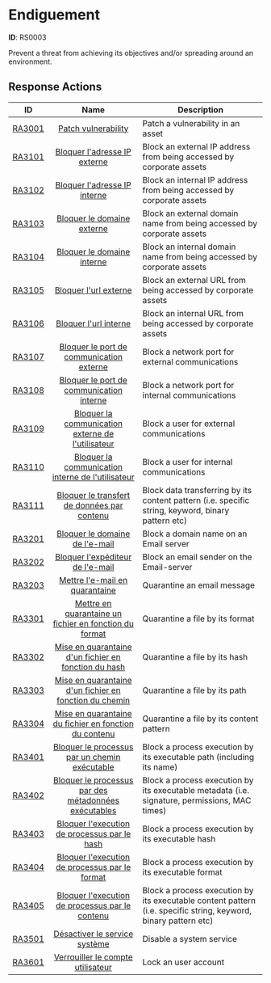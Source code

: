# Endiguement 

**ID**: RS0003

Prevent a threat from achieving its objectives and/or spreading around an environment.
## Response Actions

| ID    | Name     | Description |
|:-----:|:--------:|-------------|
| [RA3001](../Response_Actions/RA_3001_patch_vulnerability.md) | [Patch vulnerability](../Response_Actions/RA_3001_patch_vulnerability.md) | Patch a vulnerability in an asset |
| [RA3101](../Response_Actions/RA_3101_block_external_ip_address.md) | [Bloquer l'adresse IP externe](../Response_Actions/RA_3101_block_external_ip_address.md) | Block an external IP address from being accessed by corporate assets |
| [RA3102](../Response_Actions/RA_3102_block_internal_ip_address.md) | [Bloquer l'adresse IP interne](../Response_Actions/RA_3102_block_internal_ip_address.md) | Block an internal IP address from being accessed by corporate assets |
| [RA3103](../Response_Actions/RA_3103_block_external_domain.md) | [Bloquer le domaine externe](../Response_Actions/RA_3103_block_external_domain.md) | Block an external domain name from being accessed by corporate assets |
| [RA3104](../Response_Actions/RA_3104_block_internal_domain.md) | [Bloquer le domaine interne](../Response_Actions/RA_3104_block_internal_domain.md) | Block an internal domain name from being accessed by corporate assets |
| [RA3105](../Response_Actions/RA_3105_block_external_url.md) | [Bloquer l'url externe](../Response_Actions/RA_3105_block_external_url.md) | Block an external URL from being accessed by corporate assets |
| [RA3106](../Response_Actions/RA_3106_block_internal_url.md) | [Bloquer l'url interne](../Response_Actions/RA_3106_block_internal_url.md) | Block an internal URL from being accessed by corporate assets |
| [RA3107](../Response_Actions/RA_3107_block_port_external_communication.md) | [Bloquer le port de communication externe](../Response_Actions/RA_3107_block_port_external_communication.md) | Block a network port for external communications |
| [RA3108](../Response_Actions/RA_3108_block_port_internal_communication.md) | [Bloquer le port de communication interne](../Response_Actions/RA_3108_block_port_internal_communication.md) | Block a network port for internal communications |
| [RA3109](../Response_Actions/RA_3109_block_user_external_communication.md) | [Bloquer la communication externe de l'utilisateur](../Response_Actions/RA_3109_block_user_external_communication.md) | Block a user for external communications |
| [RA3110](../Response_Actions/RA_3110_block_user_internal_communication.md) | [Bloquer la communication interne de l'utilisateur](../Response_Actions/RA_3110_block_user_internal_communication.md) | Block a user for internal communications |
| [RA3111](../Response_Actions/RA_3111_block_data_transferring_by_content_pattern.md) | [Bloquer le transfert de données par contenu](../Response_Actions/RA_3111_block_data_transferring_by_content_pattern.md) | Block data transferring by its content pattern (i.e. specific string, keyword, binary pattern etc) |
| [RA3201](../Response_Actions/RA_3201_block_domain_on_email.md) | [Bloquer le domaine de l'e-mail](../Response_Actions/RA_3201_block_domain_on_email.md) | Block a domain name on an Email server |
| [RA3202](../Response_Actions/RA_3202_block_sender_on_email.md) | [Bloquer l'expéditeur de l'e-mail](../Response_Actions/RA_3202_block_sender_on_email.md) | Block an email sender on the Email-server |
| [RA3203](../Response_Actions/RA_3203_quarantine_email_message.md) | [Mettre l'e-mail en quarantaine](../Response_Actions/RA_3203_quarantine_email_message.md) | Quarantine an email message |
| [RA3301](../Response_Actions/RA_3301_quarantine_file_by_format.md) | [Mettre en quarantaine un fichier en fonction du format](../Response_Actions/RA_3301_quarantine_file_by_format.md) | Quarantine a file by its format |
| [RA3302](../Response_Actions/RA_3302_quarantine_file_by_hash.md) | [Mise en quarantaine d'un fichier en fonction du hash](../Response_Actions/RA_3302_quarantine_file_by_hash.md) | Quarantine a file by its hash |
| [RA3303](../Response_Actions/RA_3303_quarantine_file_by_path.md) | [Mise en quarantaine d'un fichier en fonction du chemin](../Response_Actions/RA_3303_quarantine_file_by_path.md) | Quarantine a file by its path |
| [RA3304](../Response_Actions/RA_3304_quarantine_file_by_content_pattern.md) | [Mise en quarantaine du fichier en fonction du contenu](../Response_Actions/RA_3304_quarantine_file_by_content_pattern.md) | Quarantine a file by its content pattern |
| [RA3401](../Response_Actions/RA_3401_block_process_by_executable_path.md) | [Bloquer le processus par un chemin exécutable](../Response_Actions/RA_3401_block_process_by_executable_path.md) | Block a process execution by its executable path (including its name) |
| [RA3402](../Response_Actions/RA_3402_block_process_by_executable_metadata.md) | [Bloquer le processus par des métadonnées exécutables](../Response_Actions/RA_3402_block_process_by_executable_metadata.md) | Block a process execution by its executable metadata (i.e. signature, permissions, MAC times) |
| [RA3403](../Response_Actions/RA_3403_block_process_by_executable_hash.md) | [Bloquer l'execution de processus par le hash](../Response_Actions/RA_3403_block_process_by_executable_hash.md) | Block a process execution by its executable hash |
| [RA3404](../Response_Actions/RA_3404_block_process_by_executable_format.md) | [Bloquer l'execution de processus par le format](../Response_Actions/RA_3404_block_process_by_executable_format.md) | Block a process execution by its executable format |
| [RA3405](../Response_Actions/RA_3405_block_process_by_executable_content_pattern.md) | [Bloquer l'execution de processus par le contenu](../Response_Actions/RA_3405_block_process_by_executable_content_pattern.md) | Block a process execution by its executable content pattern (i.e. specific string, keyword, binary pattern etc) |
| [RA3501](../Response_Actions/RA_3501_disable_system_service.md) | [Désactiver le service système](../Response_Actions/RA_3501_disable_system_service.md) | Disable a system service |
| [RA3601](../Response_Actions/RA_3601_lock_user_account.md) | [Verrouiller le compte utilisateur](../Response_Actions/RA_3601_lock_user_account.md) | Lock an user account |